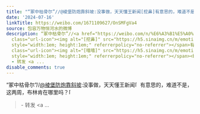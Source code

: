 ```yaml
---
title: "“冢中枯骨尔”//@棱堡防炮靠斜坡:没事做，天天懂王新闻[挖鼻]有意思的，难道不是，这两周，布林肯在哪里吗？[嘻嘻] - 转发 @包容万物恒河水:&ensp;\U0001F53B“平生不..."
date: '2024-07-16'
linkTitle: https://weibo.com/1671109627/OnSMFgVa4
source: 包容万物恒河水的微博
description: “冢中枯骨尔”//<a href="https://weibo.com/n/%E6%A3%B1%E5%A0%A1%E9%98%B2%E7%82%AE%E9%9D%A0%E6%96%9C%E5%9D%A1">@棱堡防炮靠斜坡</a>:没事做，天天懂王新闻<span
  class="url-icon"><img alt="[挖鼻]" src="https://h5.sinaimg.cn/m/emoticon/icon/default/d_wabishi-816c4e8890.png"
  style="width:1em; height:1em;" referrerpolicy="no-referrer"></span>有意思的，难道不是，这两周，布林肯在哪里吗？<span
  class="url-icon"><img alt="[嘻嘻]" src="https://h5.sinaimg.cn/m/emoticon/icon/default/d_xixi-643ef6e48d.png"
  style="width:1em; height:1em;" referrerpolicy="no-referrer"></span><br><blockquote>
  - 转发 <a ...
disable_comments: true
---
```

“冢中枯骨尔”//<a href="https://weibo.com/n/%E6%A3%B1%E5%A0%A1%E9%98%B2%E7%82%AE%E9%9D%A0%E6%96%9C%E5%9D%A1">@棱堡防炮靠斜坡</a>:没事做，天天懂王新闻<span class="url-icon"><img alt="[挖鼻]" src="https://h5.sinaimg.cn/m/emoticon/icon/default/d_wabishi-816c4e8890.png" style="width:1em; height:1em;" referrerpolicy="no-referrer"></span>有意思的，难道不是，这两周，布林肯在哪里吗？<span class="url-icon"><img alt="[嘻嘻]" src="https://h5.sinaimg.cn/m/emoticon/icon/default/d_xixi-643ef6e48d.png" style="width:1em; height:1em;" referrerpolicy="no-referrer"></span><br><blockquote> - 转发 <a ...